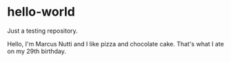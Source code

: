 # hello-world
Just a testing repository.

Hello, I'm Marcus Nutti and I like pizza and chocolate cake. That's what I ate on my 29th birthday.
